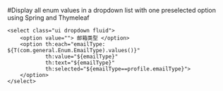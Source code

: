 #Display all enum values in a dropdown list with one preselected option using Spring and Thymeleaf
```
<select class="ui dropdown fluid">
    <option value=""> 邮箱类型 </option>
    <option th:each="emailType: ${T(com.general.Enum.EmailType).values()}"
            th:value="${emailType}"
            th:text="${emailType}"
            th:selected="${emailType==profile.emailType}">
    </option>
</select>
```